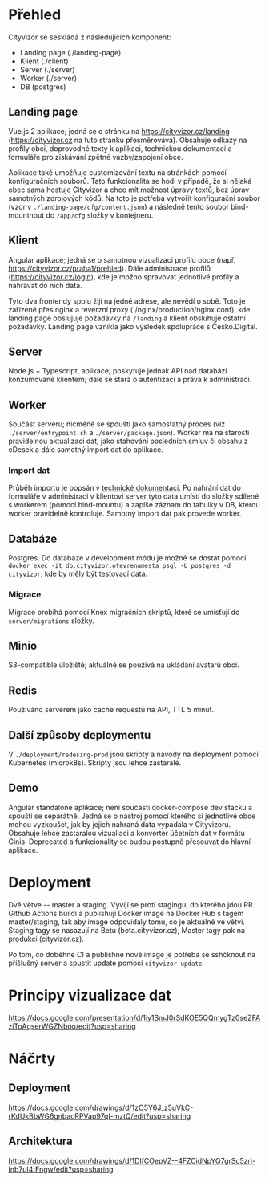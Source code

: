 # Přehled
Cityvizor se seskládá z následujících komponent:
- Landing page (./landing-page)
- Klient (./client)
- Server (./server)
- Worker (./server)
- DB (postgres)

## Landing page
Vue.js 2 aplikace; jedná se o stránku na https://cityvizor.cz/landing (https://cityvizor.cz na tuto stránku přesměrovává). Obsahuje odkazy na profily obcí, doprovodné texty k aplikaci, technickou dokumentaci a formuláře pro získávání zpětné vazby/zapojení obce.

Aplikace také umožňuje customizování textu na stránkách pomocí konfiguračních souborů. Tato funkcionalita se hodí v případě, že si nějaká obec sama hostuje Cityvizor a chce mít možnost úpravy textů, bez úprav samotných zdrojových kódů. Na toto je potřeba vytvořit konfigurační soubor (vzor v `./landing-page/cfg/content.json`) a následně tento soubor bind-mountnout do `/app/cfg` složky v kontejneru.

## Klient
Angular aplikace; jedná se o samotnou vizualizaci profilu obce (např. https://cityvizor.cz/praha1/prehled). Dále administrace profilů (https://cityvizor.cz/login), kde je možno spravovat jednotlivé profily a nahrávat do nich data.

Tyto dva frontendy spolu žijí na jedné adrese, ale nevědí o sobě. Toto je zařízené přes nginx a reverzní proxy (./nginx/production/nginx.conf), kde landing page obslujuje požadavky na `/landing` a klient obsluhuje ostatní požadavky. Landing page vznikla jako výsledek spolupráce s Česko.Digital. 

## Server
Node.js + Typescript, aplikace; poskytuje jednak API nad databází konzumované klientem; dále se stará o autentizaci a práva k administraci. 

## Worker
Součást serveru; nicméně se spouští jako samostatný proces (viz `./server/entrypoint.sh` a `./server/package.json`). Worker má na starosti pravidelnou aktualizaci dat, jako stahování posledních smluv či obsahu z eDesek a dále samotný import dat do aplikace. 

### Import dat
Průběh importu je popsán v [technické dokumentaci](https://cityvizor.cz/landing/dokumentace). Po nahrání dat do formuláře v administraci v klientovi server tyto data umístí do složky sdílené s workerem (pomocí bind-mountu) a zapíše záznam do tabulky v DB, kterou worker pravidelně kontroluje. Samotný import dat pak provede worker. 

## Databáze
Postgres. Do databáze v development módu je možné se dostat pomocí `docker exec -it db.cityvizor.otevrenamesta psql -U postgres -d cityvizor`, kde by měly být testovací data. 

### Migrace
Migrace probíhá pomocí Knex migračních skriptů, které se umisťují do `server/migrations` složky.

## Minio
S3-compatible úložiště; aktuálně se používá na ukládání avatarů obcí.

## Redis
Používáno serverem jako cache requestů na API, TTL 5 minut.

## Další způsoby deploymentu
V `./deployment/redesing-prod` jsou skripty a návody na deployment pomocí Kubernetes (microk8s). Skripty jsou lehce zastaralé.

## Demo
Angular standalone aplikace; není součástí docker-compose dev stacku a spouští se separátně. Jedná se o nástroj pomocí kterého si jednotlivé obce mohou vyzkoušet, jak by jejich nahraná data vypadala v Cityvizoru. Obsahuje lehce zastaralou vizualiaci a konverter účetních dat v formátu Ginis. Deprecated a funkcionality se budou postupně přesouvat do hlavní aplikace. 

# Deployment
Dvě větve -- master a staging. Vyvíjí se proti stagingu, do kterého jdou PR. Github Actions buildí a publishují Docker image na Docker Hub s tagem master/staging, tak aby image odpovídaly tomu, co je aktuálně ve větvi. Staging tagy se nasazují na Betu (beta.cityvizor.cz), Master tagy pak na produkci (cityvizor.cz). 

Po tom, co doběhne CI a publishne nové image je potřeba se sshčknout na příšlušný server a spustit update pomocí `cityvizor-update`. 

# Principy vizualizace dat
https://docs.google.com/presentation/d/1iy1SmJ0rSdKOE5QQmygTz0seZFAziToAqserWGZNboo/edit?usp=sharing

# Náčrty

## Deployment
https://docs.google.com/drawings/d/1zO5Y6J_z5uVkC-rKdUkBbWG6gnbacRPVap97ql-mztQ/edit?usp=sharing

## Architektura
https://docs.google.com/drawings/d/1DlfCOepVZ--4FZCidNpYQ7grSc5zrj-Inb7ul4tFngw/edit?usp=sharing

